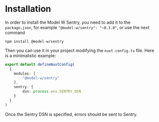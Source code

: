 # Installation

In order to install the Model W Sentry, you need to add it to the `package.json`, for example `"@model-w/sentry": "~0.3.0"`,
or use the next command 
```shell
npm install @model-w/sentry
```

Then you can use it in your project modifying the `nuxt.config.ts` file. 
Here is a minimalistic example:

```typescript
export default defineNuxtConfig(
  {
    modules: [
        "@model-w/sentry"
    ],
    sentry: {
        dsn: process.env.SENTRY_DSN
    }
  }
)
```

Once the Sentry DSN is specified, errors should be sent to Sentry.
